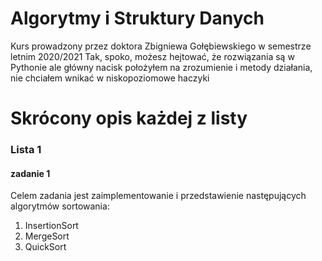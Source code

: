 # Algorytmy i Struktury Danych

Kurs prowadzony przez doktora Zbigniewa Gołębiewskiego w semestrze letnim 2020/2021
Tak, spoko, możesz hejtować, że rozwiązania są w Pythonie ale główny nacisk położyłem na zrozumienie i metody działania, nie chciałem wnikać w niskopoziomowe haczyki

# Skrócony opis każdej z listy

### Lista 1

#### zadanie 1

Celem zadania jest zaimplementowanie i przedstawienie następujących algorytmów sortowania:
  1. InsertionSort
  2. MergeSort
  3. QuickSort
